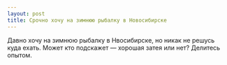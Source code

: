 ```yaml
---
layout: post 
title: Срочно хочу на зимнюю рыбалку в Новосибирске 
--- 
```

Давно хочу на зимнюю рыбалку в Нвосибирске, но никак не решусь куда ехать. Может кто подскажет — хорошая затея или нет? Делитесь опытом.
